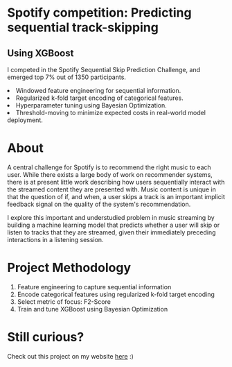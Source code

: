 # Spotify competition: Predicting sequential track-skipping
## Using XGBoost

I competed in the Spotify Sequential Skip Prediction Challenge, and emerged top 7% out of 1350 participants.
<br>
<li> Windowed feature engineering for sequential information.
<li> Regularized k-fold target encoding of categorical features.
<li> Hyperparameter tuning using Bayesian Optimization.
<li> Threshold-moving to minimize expected costs in real-world model deployment.
 
# About
A central challenge for Spotify is to recommend the right music to each user. While there exists a large body of work on recommender systems, there is at present little work describing how users sequentially interact with the streamed content they are presented with. Music content is unique in that the question of if, and when, a user skips a track is an important implicit feedback signal on the quality of the system's recommendation.

I explore this important and understudied problem in music streaming by building a machine learning model that predicts whether a user will skip or listen to tracks that they are streamed, given their immediately preceding interactions in a listening session.

# Project Methodology
1. Feature engineering to capture sequential information
2. Encode categorical features using regularized k-fold target encoding
3. Select metric of focus: F2-Score
4. Train and tune XGBoost using Bayesian Optimization

# Still curious?
Check out this project on my website <a href="https://sheilateozy.github.io/#portfolio" target="_blank">here</a> :)


